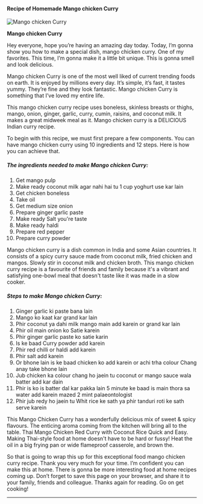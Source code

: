             

#### Recipe of Homemade Mango chicken Curry

![Mango chicken Curry](https://img-global.cpcdn.com/recipes/31005be800664283/751x532cq70/mango-chicken-curry-recipe-main-photo.jpg)

**Mango chicken Curry**

Hey everyone, hope you’re having an amazing day today. Today, I’m gonna show you how to make a special dish, mango chicken curry. One of my favorites. This time, I’m gonna make it a little bit unique. This is gonna smell and look delicious.

Mango chicken Curry is one of the most well liked of current trending foods on earth. It is enjoyed by millions every day. It’s simple, it’s fast, it tastes yummy. They’re fine and they look fantastic. Mango chicken Curry is something that I’ve loved my entire life.

This mango chicken curry recipe uses boneless, skinless breasts or thighs, mango, onion, ginger, garlic, curry, cumin, raisins, and coconut milk. It makes a great midweek meal as it. Mango chicken curry is a DELICIOUS Indian curry recipe.

To begin with this recipe, we must first prepare a few components. You can have mango chicken curry using 10 ingredients and 12 steps. Here is how you can achieve that.

##### The ingredients needed to make Mango chicken Curry:

1.  Get mango pulp
2.  Make ready coconut milk agar nahi hai tu 1 cup yoghurt use kar lain
3.  Get chicken boneless
4.  Take oil
5.  Get medium size onion
6.  Prepare ginger garlic paste
7.  Make ready Salt you're taste
8.  Make ready haldi
9.  Prepare red pepper
10.  Prepare curry powder

Mango chicken curry is a dish common in India and some Asian countries. It consists of a spicy curry sauce made from coconut milk, fried chicken and mangos. Slowly stir in coconut milk and chicken broth. This mango chicken curry recipe is a favourite of friends and family because it's a vibrant and satisfying one-bowl meal that doesn't taste like it was made in a slow cooker.

##### Steps to make Mango chicken Curry:

1.  Ginger garlic ki paste bana lain
2.  Mango ko kaat kar grand kar lain
3.  Phir coconut ya dahi milk mango main add karein or grand kar lain
4.  Phir oil main onion ko Satie karein
5.  Phir ginger garlic paste ko satie karin
6.  Is ke baad Curry powder add karein
7.  Phir red chilli or haldi add karein
8.  Phir salt add karein
9.  Or bhone lain is ke baad chicken ko add karein or achi trha colour Chang anay take bhone lain
10.  Jub chicken ka colour chang ho jaein tu coconut or mango sauce wala batter add kar dain
11.  Phir is ko is batter dal kar pakka lain 5 minute ke baad is main thora sa water add karein mazed 2 mint palaeontologist
12.  Phir jub redy ho jaein tu Whit rice ke sath ya phir tanduri roti ke sath serve karein

This Mango Chicken Curry has a wonderfully delicious mix of sweet & spicy flavours. The enticing aroma coming from the kitchen will bring all to the table. Thai Mango Chicken Red Curry with Coconut Rice Quick and Easy. Making Thai-style food at home doesn't have to be hard or fussy! Heat the oil in a big frying pan or wide flameproof casserole, and brown the.

So that is going to wrap this up for this exceptional food mango chicken curry recipe. Thank you very much for your time. I’m confident you can make this at home. There is gonna be more interesting food at home recipes coming up. Don’t forget to save this page on your browser, and share it to your family, friends and colleague. Thanks again for reading. Go on get cooking!

* * *